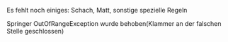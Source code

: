 Es fehlt noch einiges: Schach, Matt, sonstige spezielle Regeln

Springer OutOfRangeException wurde behoben(Klammer an der falschen Stelle geschlossen)
